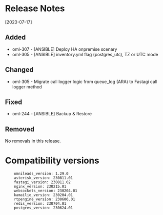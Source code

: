 # Release Notes 
[2023-07-17]

## Added

* oml-307 - [ANSIBLE] Deploy HA onpremise scenary
* oml-305 - [ANSIBLE] inventory.yml flag (postgres_utc), TZ or UTC mode

## Changed

* oml-305 - Migrate call logger logic from queue_log (ARA) to Fastagi call logger method

## Fixed

* oml-244 - [ANSIBLE] Backup & Restore

## Removed

No removals in this release.

# Compatibility versions

```
    omnileads_version: 1.29.0
    asterisk_version: 230811.01
    fastagi_version: 230811.02
    nginx_version: 230215.01
    websockets_version: 230204.01
    kamailio_version: 230204.01
    rtpengine_version: 230606.01
    redis_version: 230704.01
    postgres_version: 230624.01
```
